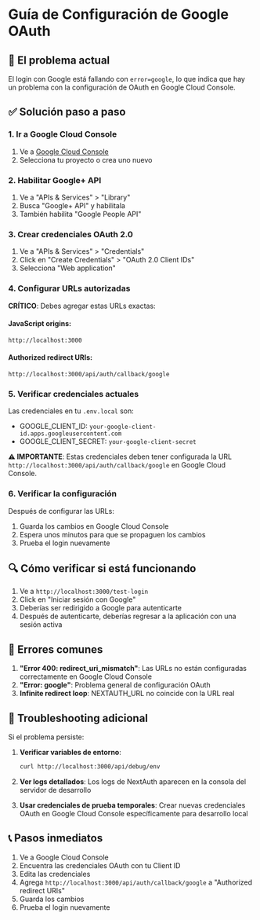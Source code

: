 # Guía de Configuración de Google OAuth

## 🔧 El problema actual

El login con Google está fallando con `error=google`, lo que indica que hay un problema con la configuración de OAuth en Google Cloud Console.

## ✅ Solución paso a paso

### 1. Ir a Google Cloud Console
1. Ve a [Google Cloud Console](https://console.cloud.google.com/)
2. Selecciona tu proyecto o crea uno nuevo

### 2. Habilitar Google+ API
1. Ve a "APIs & Services" > "Library"
2. Busca "Google+ API" y habilitala
3. También habilita "Google People API"

### 3. Crear credenciales OAuth 2.0
1. Ve a "APIs & Services" > "Credentials"
2. Click en "Create Credentials" > "OAuth 2.0 Client IDs"
3. Selecciona "Web application"

### 4. Configurar URLs autorizadas
**CRÍTICO**: Debes agregar estas URLs exactas:

#### JavaScript origins:
```
http://localhost:3000
```

#### Authorized redirect URIs:
```
http://localhost:3000/api/auth/callback/google
```

### 5. Verificar credenciales actuales
Las credenciales en tu `.env.local` son:
- GOOGLE_CLIENT_ID: `your-google-client-id.apps.googleusercontent.com`
- GOOGLE_CLIENT_SECRET: `your-google-client-secret`

**⚠️ IMPORTANTE**: Estas credenciales deben tener configurada la URL `http://localhost:3000/api/auth/callback/google` en Google Cloud Console.

### 6. Verificar la configuración
Después de configurar las URLs:
1. Guarda los cambios en Google Cloud Console
2. Espera unos minutos para que se propaguen los cambios
3. Prueba el login nuevamente

## 🔍 Cómo verificar si está funcionando

1. Ve a `http://localhost:3000/test-login`
2. Click en "Iniciar sesión con Google"
3. Deberías ser redirigido a Google para autenticarte
4. Después de autenticarte, deberías regresar a la aplicación con una sesión activa

## 🚨 Errores comunes

1. **"Error 400: redirect_uri_mismatch"**: Las URLs no están configuradas correctamente en Google Cloud Console
2. **"Error: google"**: Problema general de configuración OAuth
3. **Infinite redirect loop**: NEXTAUTH_URL no coincide con la URL real

## 🔧 Troubleshooting adicional

Si el problema persiste:

1. **Verificar variables de entorno**:
   ```bash
   curl http://localhost:3000/api/debug/env
   ```

2. **Ver logs detallados**:
   Los logs de NextAuth aparecen en la consola del servidor de desarrollo

3. **Usar credenciales de prueba temporales**:
   Crear nuevas credenciales OAuth en Google Cloud Console específicamente para desarrollo local

## 📞 Pasos inmediatos

1. Ve a Google Cloud Console
2. Encuentra las credenciales OAuth con tu Client ID
3. Edita las credenciales
4. Agrega `http://localhost:3000/api/auth/callback/google` a "Authorized redirect URIs"
5. Guarda los cambios
6. Prueba el login nuevamente
